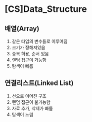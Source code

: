 # [CS]Data_Structure

## 배열(Array) 
1. 같은 타입의 변수들로 이루어짐
2. 크기가 정해져있음
3. 중복 허용, 순서 있음
4. 랜덤 접근이 가능함
5. 탐색이 빠름

## 연결리스트(Linked List)
1. 선으로 이어진 구조
2. 랜덤 접근이 불가능함
3. 자료 추가, 삭제가 빠름
4. 탐색이 느림
